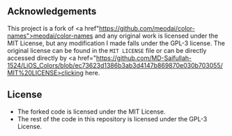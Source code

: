 ## Acknowledgements

This project is a fork of <a href"https://github.com/meodai/color-names">meodai/color-names</a> and any original work is licensed under the MIT License, but any modification I made falls under the GPL-3 license. The original license can be found in the `MIT LICENSE` file  or can be directly accessed directly  by <a href="https://github.com/MD-Saifullah-1524/LiOS_Colors/blob/ec73623d1386b3ab3d4147b869870e030b703055/MIT%20LICENSE>clicking here.

## License

- The forked code  is licensed under the MIT License.
- The rest of the code in this repository is licensed under the GPL-3 License.
